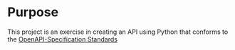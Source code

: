 # Purpose 

This project is an exercise in creating an API using Python that conforms to 
the [OpenAPI-Specification Standards](https://github.com/OAI/OpenAPI-Specification/blob/main/versions/3.0.2.md) 